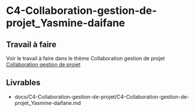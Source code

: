 
# C4-Collaboration-gestion-de-projet_Yasmine-daifane

## Travail à faire
Voir le travail à faire dans le thème Collaboration gestion de projet
[Collaboration gestion de projet](https://github.com/solicoders/evaluation/issues/8)


## Livrables
- docs/C4-Collaboration-gestion-de-projet/C4-Collaboration-gestion-de-projet_Yasmine-daifane.md 
 
